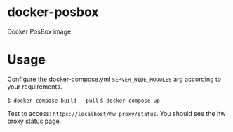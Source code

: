 # docker-posbox
Docker PosBox image

# Usage

Configure the docker-compose.yml `SERVER_WIDE_MODULES` arg according to your requirements.

`$ docker-compose build --pull`
`$ docker-compose up`

Test to access: `https://localhost/hw_proxy/status`. You should see the hw proxy status page.
